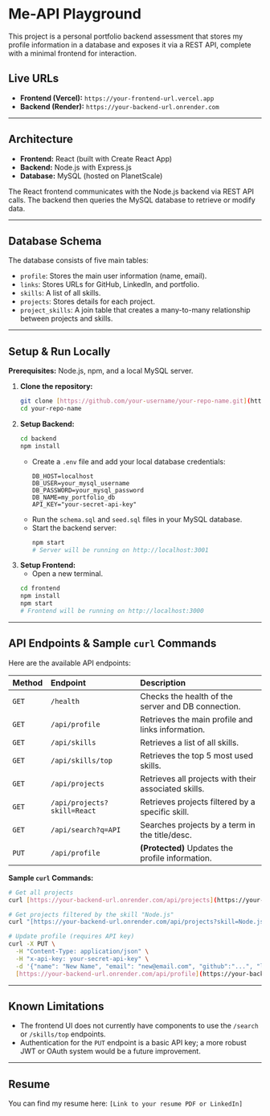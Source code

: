 # Me-API Playground

This project is a personal portfolio backend assessment that stores my profile information in a database and exposes it via a REST API, complete with a minimal frontend for interaction.

## Live URLs

* **Frontend (Vercel):** `https://your-frontend-url.vercel.app`
* **Backend (Render):** `https://your-backend-url.onrender.com`

---

## Architecture

* **Frontend:** React (built with Create React App)
* **Backend:** Node.js with Express.js
* **Database:** MySQL (hosted on PlanetScale)

The React frontend communicates with the Node.js backend via REST API calls. The backend then queries the MySQL database to retrieve or modify data.

---

## Database Schema

The database consists of five main tables:
* `profile`: Stores the main user information (name, email).
* `links`: Stores URLs for GitHub, LinkedIn, and portfolio.
* `skills`: A list of all skills.
* `projects`: Stores details for each project.
* `project_skills`: A join table that creates a many-to-many relationship between projects and skills.

---

## Setup & Run Locally

**Prerequisites:** Node.js, npm, and a local MySQL server.

1.  **Clone the repository:**
    ```bash
    git clone [https://github.com/your-username/your-repo-name.git](https://github.com/your-username/your-repo-name.git)
    cd your-repo-name
    ```
2.  **Setup Backend:**
    ```bash
    cd backend
    npm install
    ```
    * Create a `.env` file and add your local database credentials:
        ```env
        DB_HOST=localhost
        DB_USER=your_mysql_username
        DB_PASSWORD=your_mysql_password
        DB_NAME=my_portfolio_db
        API_KEY="your-secret-api-key"
        ```
    * Run the `schema.sql` and `seed.sql` files in your MySQL database.
    * Start the backend server:
        ```bash
        npm start
        # Server will be running on http://localhost:3001
        ```
3.  **Setup Frontend:**
    * Open a new terminal.
    ```bash
    cd frontend
    npm install
    npm start
    # Frontend will be running on http://localhost:3000
    ```

---

## API Endpoints & Sample `curl` Commands

Here are the available API endpoints:

| Method | Endpoint                    | Description                                         |
| :----- | :-------------------------- | :-------------------------------------------------- |
| `GET`  | `/health`                   | Checks the health of the server and DB connection.  |
| `GET`  | `/api/profile`              | Retrieves the main profile and links information.   |
| `GET`  | `/api/skills`               | Retrieves a list of all skills.                     |
| `GET`  | `/api/skills/top`           | Retrieves the top 5 most used skills.               |
| `GET`  | `/api/projects`             | Retrieves all projects with their associated skills.|
| `GET`  | `/api/projects?skill=React` | Retrieves projects filtered by a specific skill.    |
| `GET`  | `/api/search?q=API`         | Searches projects by a term in the title/desc.      |
| `PUT`  | `/api/profile`              | **(Protected)** Updates the profile information.    |

**Sample `curl` Commands:**
```bash
# Get all projects
curl [https://your-backend-url.onrender.com/api/projects](https://your-backend-url.onrender.com/api/projects)

# Get projects filtered by the skill "Node.js"
curl "[https://your-backend-url.onrender.com/api/projects?skill=Node.js](https://your-backend-url.onrender.com/api/projects?skill=Node.js)"

# Update profile (requires API key)
curl -X PUT \
  -H "Content-Type: application/json" \
  -H "x-api-key: your-secret-api-key" \
  -d '{"name": "New Name", "email": "new@email.com", "github":"...", "linkedin":"...", "portfolio":"..."}' \
  [https://your-backend-url.onrender.com/api/profile](https://your-backend-url.onrender.com/api/profile)
```

---

## Known Limitations

* The frontend UI does not currently have components to use the `/search` or `/skills/top` endpoints.
* Authentication for the `PUT` endpoint is a basic API key; a more robust JWT or OAuth system would be a future improvement.

---

## Resume

You can find my resume here: `[Link to your resume PDF or LinkedIn]`